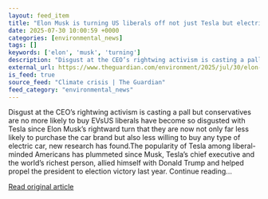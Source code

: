 ```yaml
---
layout: feed_item
title: "Elon Musk is turning US liberals off not just Tesla but electric vehicles in general"
date: 2025-07-30 10:00:59 +0000
categories: [environmental_news]
tags: []
keywords: ['elon', 'musk', 'turning']
description: "Disgust at the CEO’s rightwing activism is casting a pall but conservatives are no more likely to buy EVsUS liberals have become so disgusted with Tesla sinc..."
external_url: https://www.theguardian.com/environment/2025/jul/30/elon-musk-tesla-liberals-electric-vehicles
is_feed: true
source_feed: "Climate crisis | The Guardian"
feed_category: "environmental_news"
---
```


Disgust at the CEO’s rightwing activism is casting a pall but conservatives are no more likely to buy EVsUS liberals have become so disgusted with Tesla since Elon Musk’s rightward turn that they are now not only far less likely to purchase the car brand but also less willing to buy any type of electric car, new research has found.The popularity of Tesla among liberal-minded Americans has plummeted since Musk, Tesla’s chief executive and the world’s richest person, allied himself with Donald Trump and helped propel the president to election victory last year. Continue reading...

[Read original article](https://www.theguardian.com/environment/2025/jul/30/elon-musk-tesla-liberals-electric-vehicles)
